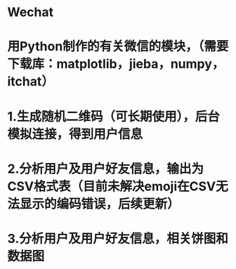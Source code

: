 # Wechat
# 用Python制作的有关微信的模块，（需要下载库：matplotlib，jieba，numpy，itchat）
# 1.生成随机二维码（可长期使用），后台模拟连接，得到用户信息
# 2.分析用户及用户好友信息，输出为CSV格式表（目前未解决emoji在CSV无法显示的编码错误，后续更新）
# 3.分析用户及用户好友信息，相关饼图和数据图
